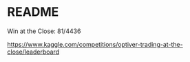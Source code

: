 # README

Win at the Close: 81/4436

https://www.kaggle.com/competitions/optiver-trading-at-the-close/leaderboard
